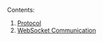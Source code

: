 Contents:

 1. [Protocol](./protocol.md)
 2. [WebSocket Communication](./websocket_communication.md)
